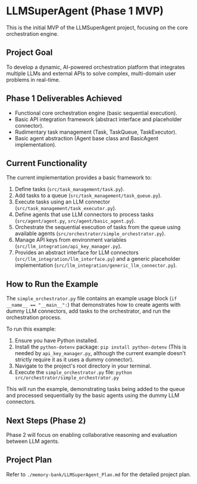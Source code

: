# LLMSuperAgent (Phase 1 MVP)

This is the initial MVP of the LLMSuperAgent project, focusing on the core orchestration engine.

## Project Goal

To develop a dynamic, AI-powered orchestration platform that integrates multiple LLMs and external APIs to solve complex, multi-domain user problems in real-time.

## Phase 1 Deliverables Achieved

- Functional core orchestration engine (basic sequential execution).
- Basic API integration framework (abstract interface and placeholder connector).
- Rudimentary task management (Task, TaskQueue, TaskExecutor).
- Basic agent abstraction (Agent base class and BasicAgent implementation).

## Current Functionality

The current implementation provides a basic framework to:
1. Define tasks (`src/task_management/task.py`).
2. Add tasks to a queue (`src/task_management/task_queue.py`).
3. Execute tasks using an LLM connector (`src/task_management/task_executor.py`).
4. Define agents that use LLM connectors to process tasks (`src/agent/agent.py`, `src/agent/basic_agent.py`).
5. Orchestrate the sequential execution of tasks from the queue using available agents (`src/orchestrator/simple_orchestrator.py`).
6. Manage API keys from environment variables (`src/llm_integration/api_key_manager.py`).
7. Provides an abstract interface for LLM connectors (`src/llm_integration/llm_interface.py`) and a generic placeholder implementation (`src/llm_integration/generic_llm_connector.py`).

## How to Run the Example

The `simple_orchestrator.py` file contains an example usage block (`if __name__ == "__main__":`) that demonstrates how to create agents with dummy LLM connectors, add tasks to the orchestrator, and run the orchestration process.

To run this example:

1. Ensure you have Python installed.
2. Install the `python-dotenv` package: `pip install python-dotenv` (This is needed by `api_key_manager.py`, although the current example doesn't strictly require it as it uses a dummy connector).
3. Navigate to the project's root directory in your terminal.
4. Execute the `simple_orchestrator.py` file: `python src/orchestrator/simple_orchestrator.py`

This will run the example, demonstrating tasks being added to the queue and processed sequentially by the basic agents using the dummy LLM connectors.

## Next Steps (Phase 2)

Phase 2 will focus on enabling collaborative reasoning and evaluation between LLM agents.

## Project Plan

Refer to `./memory-bank/LLMSuperAgent_Plan.md` for the detailed project plan.